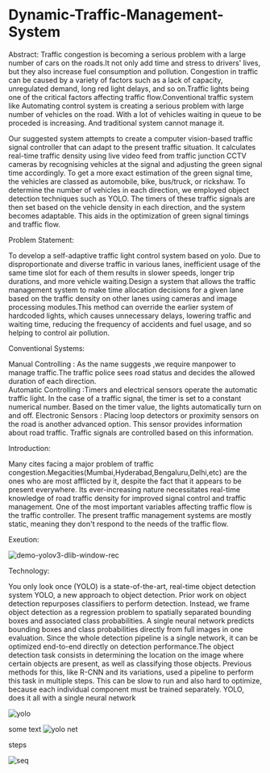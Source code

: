 # Dynamic-Traffic-Management-System

Abstract:
Traffic congestion is becoming a serious problem with a large number of cars on the roads.It not only add time and stress to drivers' lives, but they also increase fuel consumption and pollution. Congestion in traffic can be caused by a variety of factors such as a lack of capacity, unregulated demand, long red light delays, and so on.Traffic lights being one of the critical factors affecting traffic flow.Conventional traffic system like Automating control system is creating  a serious problem with large number of vehicles on the road. With a lot of vehicles waiting in queue to be proceded is increasing. And traditional system cannot manage it.

Our suggested system attempts to create a computer vision-based traffic signal controller that can adapt to the present traffic situation. It calculates real-time traffic density using live video feed from traffic junction CCTV cameras by recognising vehicles at the signal and adjusting the green signal time accordingly. To get a more exact estimation of the green signal time, the vehicles are classed as automobile, bike, bus/truck, or rickshaw. To determine the number of vehicles in each direction, we employed object detection techniques such as YOLO. The timers of these traffic signals are then set based on the vehicle density in each direction, and the system becomes adaptable. This aids in the optimization of green signal timings and traffic flow.

Problem Statement:

To develop a self-adaptive traffic light control system based on yolo. Due to disproportionate and diverse traffic in various lanes, inefficient usage of the same time slot for each of them results in slower speeds, longer trip durations, and more vehicle waiting.Design a system that allows the traffic management system to make time allocation decisions for a given lane based on the traffic density on other lanes using cameras and image processing modules.This method can override the earlier system of hardcoded lights, which causes unnecessary delays, lowering traffic and waiting time, reducing the frequency of accidents and fuel usage, and so helping to control air pollution.


Conventional Systems:

Manual Controlling : As the name suggests ,we require manpower to manage traffic.The traffic police sees road status and decides the allowed duration of each direction.  
Automatic Controlling :Timers and electrical sensors operate the automatic traffic light. In the case of a traffic signal, the timer is set to a constant numerical number. Based on the timer value, the lights automatically turn on and off.
Electronic Sensors : Placing loop detectors or proximity sensors on the road is another advanced option. This sensor provides information about road traffic. Traffic signals are controlled based on this information.


Introduction:

Many cites facing a major problem of traffic congestion.Megacities(Mumbai,Hyderabad,Bengaluru,Delhi,etc) are the ones who are most afflicted by it, despite the fact that it appears to be present everywhere. Its ever-increasing nature necessitates real-time knowledge of road traffic density for improved signal control and traffic management. One of the most important variables affecting traffic flow is the traffic controller. The present traffic management systems are mostly static, meaning they don't respond to the needs of the traffic flow.

Exeution:

![demo-yolov3-dlib-window-rec](https://user-images.githubusercontent.com/72182471/165356087-e952ae94-a89d-4462-b5b5-54130e9969f0.gif)

Technology:

You only look once (YOLO) is a state-of-the-art, real-time object detection system YOLO, a new approach to object detection. Prior work on object detection repurposes classifiers to perform detection. Instead, we frame object detection as a regression problem to spatially separated bounding boxes and associated class probabilities. A single neural network predicts bounding boxes and class probabilities directly from full images in one evaluation. Since the whole detection pipeline is a single network, it can be optimized end-to-end directly on detection performance.The object detection task consists in determining the location on the image where certain objects are present, as well as classifying those objects. Previous methods for this, like R-CNN and its variations, used a pipeline to perform this task in multiple steps. This can be slow to run and also hard to optimize, because each individual component must be trained separately. YOLO, does it all with a single neural network


![yolo](https://user-images.githubusercontent.com/72182471/165355290-b8be17d9-3704-429e-8de0-64b079d6df29.jpg)


some text
![yolo net](https://user-images.githubusercontent.com/72182471/165361893-fd2fff2d-7f61-4c8c-95f3-7fe828a018ef.png)


steps


![seq](https://user-images.githubusercontent.com/72182471/165362571-06875fea-9fe9-4075-a74e-871503363649.png)



